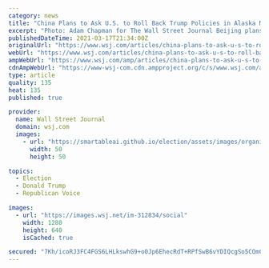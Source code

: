 ```yaml
---
category: news
title: "China Plans to Ask U.S. to Roll Back Trump Policies in Alaska Meeting"
excerpt: "Photo: Adam Chapman for The Wall Street Journal Beijing plans to press Washington to reverse many of the policies targeting China introduced during the Trump presidency in the first face-to-face meeting of senior U.S. and China officials since President ..."
publishedDateTime: 2021-03-17T21:34:00Z
originalUrl: "https://www.wsj.com/articles/china-plans-to-ask-u-s-to-roll-back-trump-policies-in-alaska-meeting-11616013995"
webUrl: "https://www.wsj.com/articles/china-plans-to-ask-u-s-to-roll-back-trump-policies-in-alaska-meeting-11616013995"
ampWebUrl: "https://www.wsj.com/amp/articles/china-plans-to-ask-u-s-to-roll-back-trump-policies-in-alaska-meeting-11616013995"
cdnAmpWebUrl: "https://www-wsj-com.cdn.ampproject.org/c/s/www.wsj.com/amp/articles/china-plans-to-ask-u-s-to-roll-back-trump-policies-in-alaska-meeting-11616013995"
type: article
quality: 135
heat: 135
published: true

provider:
  name: Wall Street Journal
  domain: wsj.com
  images:
    - url: "https://smartableai.github.io/election/assets/images/organizations/wsj.com-50x50.jpg"
      width: 50
      height: 50

topics:
  - Election
  - Donald Trump
  - Republican Voice

images:
  - url: "https://images.wsj.net/im-312834/social"
    width: 1280
    height: 640
    isCached: true

secured: "7Kh/icoRJ3FC4FGS6LHLkswhG9+o0Jp6EhecRdT+RPfSwB6vYDIQcgSo5COmCCfjrQFdfP64CHsNvupDLEUb5I8/dLD9AXWvyfg5euC4pyKwI5Emn3ISTcYS69Bv5V3qGFmq+RErvUQGm5DHZjoQXQWCNgFy7M1/t92c4HvF8sVD6hzI1k0dVTRchzHtD3n6v4Z70zU5VKx4JfnXxbHb8UC5wxLkpPXM8+ByaeaObFq71Abzfxd5KuIkBaF4FOl9yhWRYHb8UbJa/g7PTY4k+QlN7qypEncHM8fXNxTyIPbidZZ/rXGmnDYEPLDAgxEtFUy+VkSIMLjtCzGYP0dPbNmNN/Ib6zvYYEbbKyseSk4=;9DFsoUfcrOjgR6iT0XqFxA=="
---
```


